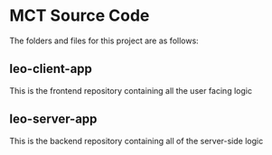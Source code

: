 # MCT Source Code

The folders and files for this project are as follows:

## leo-client-app

This is the frontend repository containing all the user facing logic

## leo-server-app

This is the backend repository containing all of the server-side logic
